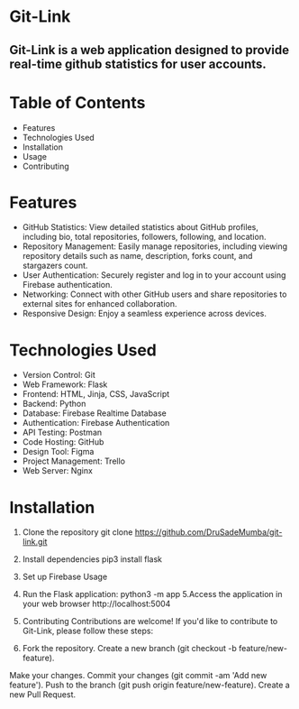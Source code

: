 # Git-Link
## Git-Link is a web application designed to provide real-time github statistics for user accounts. 

# Table of Contents
* Features
* Technologies Used
* Installation
* Usage
* Contributing


# Features
* GitHub Statistics: View detailed statistics about GitHub profiles, including bio, total repositories, followers, following, and location.
* Repository Management: Easily manage repositories, including viewing repository details such as name, description, forks count, and stargazers count.
* User Authentication: Securely register and log in to your account using Firebase authentication.
* Networking: Connect with other GitHub users and share repositories to external sites for enhanced collaboration.
* Responsive Design: Enjoy a seamless experience across devices.


# Technologies Used
* Version Control: Git
* Web Framework: Flask
* Frontend: HTML, Jinja, CSS, JavaScript
* Backend: Python
* Database: Firebase Realtime Database
* Authentication: Firebase Authentication
* API Testing: Postman
* Code Hosting: GitHub
* Design Tool: Figma
* Project Management: Trello
* Web Server: Nginx


# Installation
1. Clone the repository
git clone https://github.com/DruSadeMumba/git-link.git
2. Install dependencies
 pip3 install flask
3. Set up Firebase
Usage
4. Run the Flask application:
python3 -m app
5.Access the application in your web browser
http://localhost:5004

5. Contributing
 Contributions are welcome! If you'd like to contribute to Git-Link, please follow these steps:

6. Fork the repository.
Create a new branch (git checkout -b feature/new-feature).

Make your changes.
Commit your changes (git commit -am 'Add new feature').
Push to the branch (git push origin feature/new-feature).
Create a new Pull Request.


